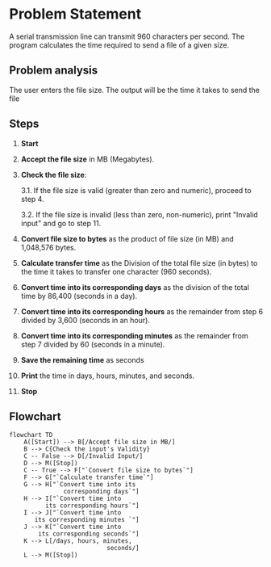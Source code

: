 # Problem Statement
A serial transmission line can transmit 960 characters per second. The program calculates the time required to send a file of a given size.
## Problem analysis 
 The user enters the file size. 
 The output will be the time it takes to send the file

## Steps

1. **Start**

2. **Accept the file size** in MB (Megabytes).

3. **Check the file size**:

   3.1. If the file size is valid (greater than zero and numeric), proceed to step 4.
 
   3.2. If the file size is invalid (less than zero, non-numeric), print "Invalid input" and go to step 11.

4. **Convert file size to bytes** as the product of file size (in MB) and 1,048,576 bytes.

5. **Calculate transfer time** as the Division of  the total file size (in bytes) to the time it takes to transfer one character (960 seconds).

6. **Convert time into its corresponding days** as the division of the total time by 86,400 (seconds in a day).

7. **Convert time into its corresponding hours** as the remainder from step 6 divided by 3,600 (seconds in an hour).

8. **Convert time into its corresponding minutes** as the remainder from step 7 divided by 60 (seconds in a minute).

9. **Save the remaining time** as seconds

10. **Print** the time in days, hours, minutes, and seconds.

11. **Stop**

## Flowchart 

```mermaid
flowchart TD
    A([Start]) --> B[/Accept file size in MB/]
    B --> C{Check the input's Validity}
    C -- False --> D[/Invalid Input/]
    D --> M([Stop])
    C -- True --> F["`Convert file size to bytes`"]
    F --> G["`Calculate transfer time`"]
    G --> H["`Convert time into its
               corresponding days`"]
    H --> I["`Convert time into
          its corresponding hours`"]
    I --> J["`Convert time into
       its corresponding minutes `"]
    J --> K["`Convert time into
        its corresponding seconds`"]
    K --> L[/days, hours, minutes,
                           seconds/]
    L --> M([Stop])
